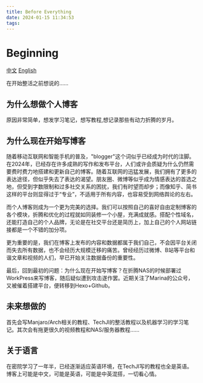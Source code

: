 ```yaml
---
title: Before Everything
date: 2024-01-15 11:34:53
tags:
---
```


# Beginning

[中文](https://hydraallen.github.io/2024/01/15/Before-Everything/)
[English](https://hydraallen.github.io/2024/01/15/Before-Everything-English-version/)

在开始整活之前想说的……

## 为什么想做个人博客

原因非常简单，想发学习笔记，想写教程,想记录那些有动力折腾的岁月。

<!--more-->

## 为什么现在开始写博客

随着移动互联网和智能手机的普及，"blogger"这个词似乎已经成为时代的注脚。在2024年，已经存在许多成熟的写作和发布平台，人们或许会质疑为什么仍然需要费时费力地搭建和更新自己的博客。随着互联网的迅猛发展，我们拥有了更多的表达途径，但似乎失去了表达的渴望。朋友圈、微博等似乎成为情感表达的首选之地，但受到字数限制和过多社交关系的困扰，我们有时望而却步；而像知乎、简书这样的平台则显得过于“专业”，不适用于所有内容，也容易受到网络舆论的左右。

而个人博客则成为一个更为完美的选择。我们可以按照自己的喜好自由定制博客的各个模块，折腾和优化的过程就如同装修一个小屋，充满成就感。搭配个性域名，还能打造自己的个人品牌，无论是在社交平台还是简历上，加上自己的个人网站链接都是一个不错的加分项。

更为重要的是，我们在博客上发布的内容和数据都属于我们自己，不会因平台关闭而失去所有数据，也不会经历大规模迁移的痛苦。曾经经历过微博、B站等平台和谐文章和视频的人们，早已开始关注数据备份的重要性。

最后，回到最初的问题：为什么现在开始写博客？在折腾NAS的时候部署过WorkPress来写博客，随后疑似遭到攻击遂作罢。近期关注了Marina的公众号，又被催着搭建平台，便转移到Hexo+Github。

## 未来想做的

首先会写Manjaro/Arch相关的教程、TechJI的整活教程以及机器学习的学习笔记。其次会有拖更很久的视频教程和NAS/服务器教程……

## 关于语言

在密院学习了一年半，已经逐渐适应英语环境，在TechJI写的教程也全是英语。博客上可能是中文，可能是英语，可能是中英混搭，一切看心情。

